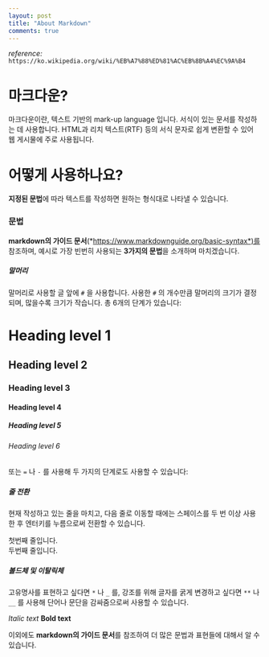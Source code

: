 ```yaml
---
layout: post
title: "About Markdown"
comments: true
---
```


*reference:* `https://ko.wikipedia.org/wiki/%EB%A7%88%ED%81%AC%EB%8B%A4%EC%9A%B4`

# 마크다운?
마크다운이란, 텍스트 기반의 mark-up language 입니다. 서식이 있는 문서를 작성하는 데 사용합니다. HTML과 리치 텍스트(RTF) 등의 서식 문자로 쉽게 변환할 수 있어 웹 게시물에 주로 사용됩니다.

# 어떻게 사용하나요?
**지정된 문법**에 따라 텍스트를 작성하면 원하는 형식대로 나타낼 수 있습니다.

### 문법
**markdown의 가이드 문서**(*https://www.markdownguide.org/basic-syntax*)를 참조하며, 예시로 가장 빈번히 사용되는 **3가지의 문법**을 소개하며 마치겠습니다.

##### 말머리
말머리로 사용할 글 앞에 `#` 을 사용합니다. 사용한 `#` 의 개수만큼 말머리의 크기가 결정되며, 많을수록 크기가 작습니다. 총 6개의 단계가 있습니다:

# Heading level 1
## Heading level 2  
### Heading level 3  
#### Heading level 4  
##### Heading level 5  
###### Heading level 6   

또는 `=` 나 `-` 를 사용해 두 가지의 단계로도 사용할 수 있습니다:

##### 줄 전환
현재 작성하고 있는 줄을 마치고, 다음 줄로 이동할 때에는 스페이스를 두 번 이상 사용한 후 엔터키를 누름으로써 전환할 수 있습니다.

첫번째 줄입니다.  
두번째 줄입니다.

##### 볼드체 및 이탈릭체
고유명사를 표현하고 싶다면 `*` 나 `_` 를, 강조를 위해 글자를 굵게 변경하고 싶다면 `**` 나 `__` 를 사용해 단어나 문단을 감싸줌으로써 사용할 수 있습니다.

*Italic text*
**Bold text**

이외에도 **markdown의 가이드 문서**를 참조하여 더 많은 문법과 표현들에 대해서 알 수 있습니다.

